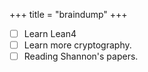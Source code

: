+++
title = "braindump"
+++

- [ ] Learn Lean4
- [ ] Learn more cryptography. 
- [ ] Reading Shannon's papers.